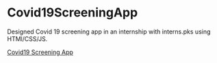# Covid19ScreeningApp
<p> Designed Covid 19 screening app in an internship with interns.pks using HTMl/CSS/JS. </p>
<a href="https://arsalan40.github.io/Covid19ScreeningApp">Covid19 Screening App</a>
